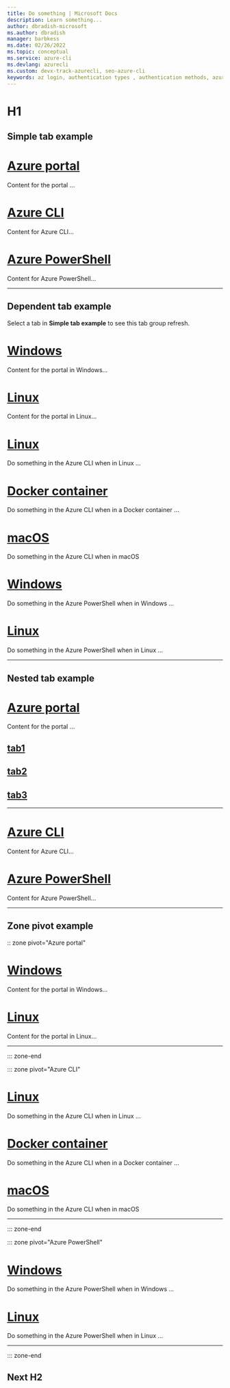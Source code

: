 ```yaml
---
title: Do something | Microsoft Docs
description: Learn something...
author: dbradish-microsoft
ms.author: dbradish
manager: barbkess
ms.date: 02/26/2022
ms.topic: conceptual
ms.service: azure-cli
ms.devlang: azurecli
ms.custom: devx-track-azurecli, seo-azure-cli
keywords: az login, authentication types , authentication methods, azure, cli login, az login powershell, cli login
---
```


# H1

## Simple tab example

# [Azure portal](#tab/azure-portal)

Content for the portal ...

# [Azure CLI](#tab/azure-cli)

Content for Azure CLI...

# [Azure PowerShell](#tab/azure-powershell)

Content for Azure PowerShell...

---

## Dependent tab example

Select a tab in **Simple tab example** to see this tab group refresh.

# [Windows](#tab/windows/azure-portal)

Content for the portal in Windows...

# [Linux](#tab/linux/azure-portal)

Content for the portal in Linux...

# [Linux](#tab/linux/azure-cli)

Do something in the Azure CLI when in Linux ...

# [Docker container](#tab/docker-container/azure-cli)

Do something in the Azure CLI when in a Docker container ...

# [macOS](#tab/macOS/azure-cli)

Do something in the Azure CLI when in macOS

# [Windows](#tab/windows/azure-powershell)

Do something in the Azure PowerShell when in Windows ...

# [Linux](#tab/linux/azure-powershell)

Do something in the Azure PowerShell when in Linux ...

---

## Nested tab example

# [Azure portal](#tab/azure-portal)

Content for the portal ...

## [tab1](#tab/tab1)

## [tab2](#tab/tab2)

## [tab3](#tab/tab3)

---

# [Azure CLI](#tab/azure-cli)

Content for Azure CLI...

# [Azure PowerShell](#tab/azure-powershell)

Content for Azure PowerShell...

---

## Zone pivot example

:: zone pivot="Azure portal"

# [Windows](#tab/windows/azure-portal)

Content for the portal in Windows...

# [Linux](#tab/linux/azure-portal)

Content for the portal in Linux...

---

::: zone-end

::: zone pivot="Azure CLI"

# [Linux](#tab/linux)

Do something in the Azure CLI when in Linux ...

# [Docker container](#tab/docker-container)

Do something in the Azure CLI when in a Docker container ...

# [macOS](#tab/macOS)

Do something in the Azure CLI when in macOS

---

::: zone-end

::: zone pivot="Azure PowerShell"

# [Windows](#tab/windows/azure-powershell)

Do something in the Azure PowerShell when in Windows ...

# [Linux](#tab/linux/azure-powershell)

Do something in the Azure PowerShell when in Linux ...

---

::: zone-end

## Next H2
